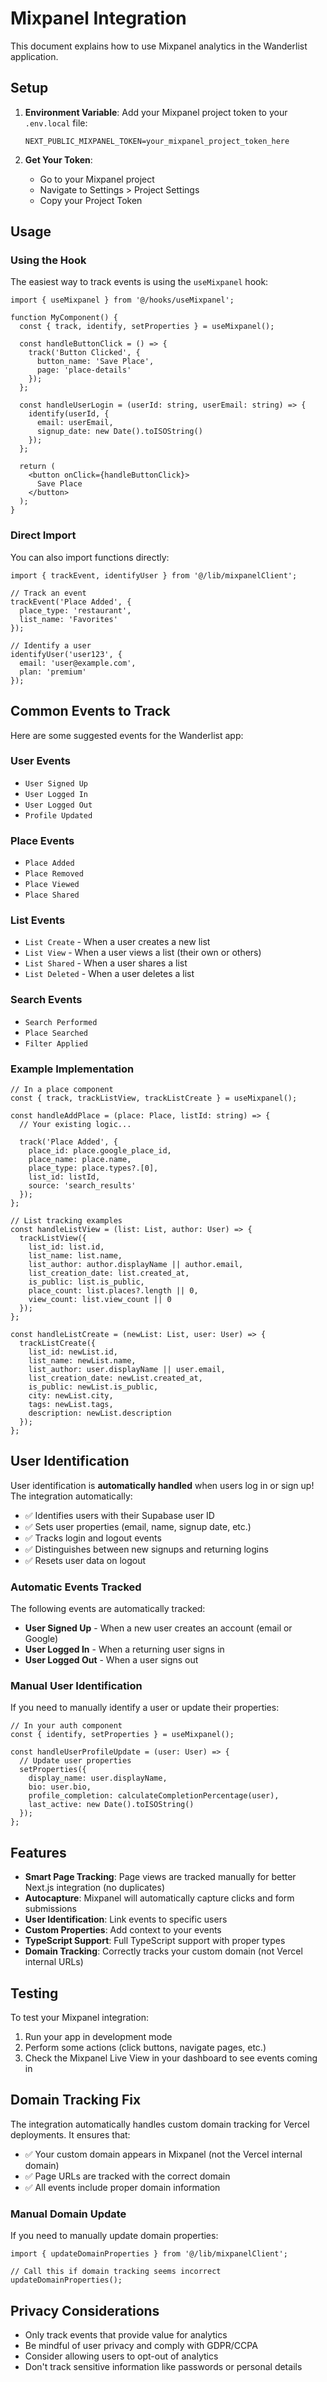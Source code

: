 # Mixpanel Integration

This document explains how to use Mixpanel analytics in the Wanderlist application.

## Setup

1. **Environment Variable**: Add your Mixpanel project token to your `.env.local` file:
   ```
   NEXT_PUBLIC_MIXPANEL_TOKEN=your_mixpanel_project_token_here
   ```

2. **Get Your Token**: 
   - Go to your Mixpanel project
   - Navigate to Settings > Project Settings
   - Copy your Project Token

## Usage

### Using the Hook

The easiest way to track events is using the `useMixpanel` hook:

```tsx
import { useMixpanel } from '@/hooks/useMixpanel';

function MyComponent() {
  const { track, identify, setProperties } = useMixpanel();

  const handleButtonClick = () => {
    track('Button Clicked', {
      button_name: 'Save Place',
      page: 'place-details'
    });
  };

  const handleUserLogin = (userId: string, userEmail: string) => {
    identify(userId, {
      email: userEmail,
      signup_date: new Date().toISOString()
    });
  };

  return (
    <button onClick={handleButtonClick}>
      Save Place
    </button>
  );
}
```

### Direct Import

You can also import functions directly:

```tsx
import { trackEvent, identifyUser } from '@/lib/mixpanelClient';

// Track an event
trackEvent('Place Added', {
  place_type: 'restaurant',
  list_name: 'Favorites'
});

// Identify a user
identifyUser('user123', {
  email: 'user@example.com',
  plan: 'premium'
});
```

## Common Events to Track

Here are some suggested events for the Wanderlist app:

### User Events
- `User Signed Up`
- `User Logged In`
- `User Logged Out`
- `Profile Updated`

### Place Events
- `Place Added`
- `Place Removed`
- `Place Viewed`
- `Place Shared`

### List Events
- `List Create` - When a user creates a new list
- `List View` - When a user views a list (their own or others)
- `List Shared` - When a user shares a list
- `List Deleted` - When a user deletes a list

### Search Events
- `Search Performed`
- `Place Searched`
- `Filter Applied`

### Example Implementation

```tsx
// In a place component
const { track, trackListView, trackListCreate } = useMixpanel();

const handleAddPlace = (place: Place, listId: string) => {
  // Your existing logic...
  
  track('Place Added', {
    place_id: place.google_place_id,
    place_name: place.name,
    place_type: place.types?.[0],
    list_id: listId,
    source: 'search_results'
  });
};

// List tracking examples
const handleListView = (list: List, author: User) => {
  trackListView({
    list_id: list.id,
    list_name: list.name,
    list_author: author.displayName || author.email,
    list_creation_date: list.created_at,
    is_public: list.is_public,
    place_count: list.places?.length || 0,
    view_count: list.view_count || 0
  });
};

const handleListCreate = (newList: List, user: User) => {
  trackListCreate({
    list_id: newList.id,
    list_name: newList.name,
    list_author: user.displayName || user.email,
    list_creation_date: newList.created_at,
    is_public: newList.is_public,
    city: newList.city,
    tags: newList.tags,
    description: newList.description
  });
};
```

## User Identification

User identification is **automatically handled** when users log in or sign up! The integration automatically:

- ✅ Identifies users with their Supabase user ID
- ✅ Sets user properties (email, name, signup date, etc.)
- ✅ Tracks login and logout events
- ✅ Distinguishes between new signups and returning logins
- ✅ Resets user data on logout

### Automatic Events Tracked

The following events are automatically tracked:

- **User Signed Up** - When a new user creates an account (email or Google)
- **User Logged In** - When a returning user signs in
- **User Logged Out** - When a user signs out

### Manual User Identification

If you need to manually identify a user or update their properties:

```tsx
// In your auth component
const { identify, setProperties } = useMixpanel();

const handleUserProfileUpdate = (user: User) => {
  // Update user properties
  setProperties({
    display_name: user.displayName,
    bio: user.bio,
    profile_completion: calculateCompletionPercentage(user),
    last_active: new Date().toISOString()
  });
};
```

## Features

- **Smart Page Tracking**: Page views are tracked manually for better Next.js integration (no duplicates)
- **Autocapture**: Mixpanel will automatically capture clicks and form submissions
- **User Identification**: Link events to specific users
- **Custom Properties**: Add context to your events
- **TypeScript Support**: Full TypeScript support with proper types
- **Domain Tracking**: Correctly tracks your custom domain (not Vercel internal URLs)

## Testing

To test your Mixpanel integration:

1. Run your app in development mode
2. Perform some actions (click buttons, navigate pages, etc.)
3. Check the Mixpanel Live View in your dashboard to see events coming in

## Domain Tracking Fix

The integration automatically handles custom domain tracking for Vercel deployments. It ensures that:

- ✅ Your custom domain appears in Mixpanel (not the Vercel internal domain)
- ✅ Page URLs are tracked with the correct domain
- ✅ All events include proper domain information

### Manual Domain Update

If you need to manually update domain properties:

```tsx
import { updateDomainProperties } from '@/lib/mixpanelClient';

// Call this if domain tracking seems incorrect
updateDomainProperties();
```

## Privacy Considerations

- Only track events that provide value for analytics
- Be mindful of user privacy and comply with GDPR/CCPA
- Consider allowing users to opt-out of analytics
- Don't track sensitive information like passwords or personal details 